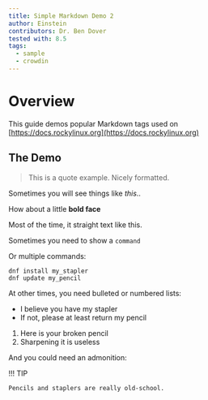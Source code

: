 ```yaml
---
title: Simple Markdown Demo 2
author: Einstein
contributors: Dr. Ben Dover
tested with: 8.5
tags:
  - sample
  - crowdin
---
```


# Overview

This guide demos popular Markdown tags used on [https://docs.rockylinux.org](https://docs.rockylinux.org)

## The Demo

> This is a quote example. Nicely formatted.

Sometimes you will see things like _this_..

How about a little **bold face**

Most of the time, it straight text like this.

Sometimes you need to show a `command`

Or multiple commands:

```
dnf install my_stapler
dnf update my_pencil
```

At other times, you need bulleted or numbered lists:

- I believe you have my stapler
- If not, please at least return my pencil

1. Here is your broken pencil
2. Sharpening it is useless

And you could need an admonition:

!!! TIP

    Pencils and staplers are really old-school. 
